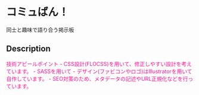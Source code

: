 # コミュばん！
同士と趣味で語り合う掲示板

## Description
<font color="DeepPink">
技術アピールポイント
 - CSS設計(FLOCSS)を用いて、修正しやすい設計を考えています。
 - SASSを用いて
 - デザイン(ファビコンやロゴ)はIllustratorを用いて自作しています。
 - SEO対策のため、メタデータの記述やURL正規化などを行っています。
</font>

